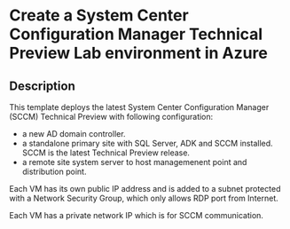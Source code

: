 # Create a System Center Configuration Manager Technical Preview Lab environment in Azure

## Description

This template deploys the latest System Center Configuration Manager (SCCM) Technical Preview with following configuration: 

* a new AD domain controller. 
* a standalone primary site with SQL Server, ADK and SCCM installed. SCCM is the latest Technical Preview release.
* a remote site system server to host managemenent point and distribution point. 

Each VM has its own public IP address and is added to a subnet protected with a Network Security Group, which only allows RDP port from Internet. 

Each VM has a private network IP which is for SCCM communication. 